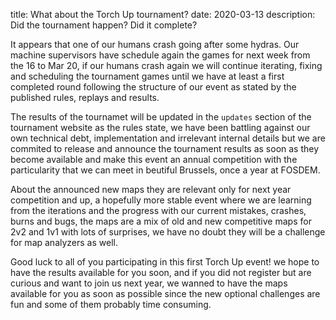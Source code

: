 title: What about the Torch Up tournament?
date: 2020-03-13
description: Did the tournament happen? Did it complete?

It appears that one of our humans crash going after some hydras. Our machine supervisors have schedule again the games for next week from the 16 to Mar 20, if our humans crash again we will continue iterating, fixing and scheduling the tournament games until we have at least a first completed round following the structure of our event as stated by the published rules, replays and results.

The results of the tournamet will be updated in the `updates` section of the tournament website as the rules state, we have been battling against our own technical debt, implementation and irrelevant internal details but we are commited to release and announce the tournament results as soon as they become available and make this event an annual competition with the particularity that we can meet in beutiful Brussels, once a year at FOSDEM.

About the announced new maps they are relevant only for next year competition and up, a hopefully more stable event where we are learning from the iterations and the progress with our current mistakes, crashes, burns and bugs, the maps are a mix of old and new competitive maps for 2v2 and 1v1 with lots of surprises, we have no doubt they will be a challenge for map analyzers as well.

Good luck to all of you participating in this first Torch Up event! we hope to have the results available for you soon, and if you did not register but are curious and want to join us next year, we wanned to have the maps available for you as soon as possible since the new optional challenges are fun and some of them probably time consuming.

